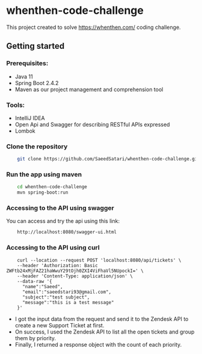 # whenthen-code-challenge

This project created to solve https://whenthen.com/ coding challenge.

## Getting started

### Prerequisites:

- Java 11
- Spring Boot 2.4.2
- Maven as our project management and comprehension tool

### Tools:
- IntelliJ IDEA
- Open Api and Swagger for describing RESTful APIs expressed
- Lombok 

### Clone the repository

```bash
    git clone https://github.com/SaeedSatari/whenthen-code-challenge.git
```

### Run the app using maven

```bash
    cd whenthen-code-challenge
    mvn spring-boot:run
```

### Accessing to the API using swagger

You can access and try the api using this link: 

```bash
    http://localhost:8080/swagger-ui.html
```

### Accessing to the API using curl

```curl
    curl --location --request POST 'localhost:8080/api/tickets' \
    --header 'Authorization: Basic ZWFtb24xMjFAZ21haWwuY29tOjh0ZXI4ViFhaVl5NUpockI=' \
    --header 'Content-Type: application/json' \
    --data-raw '{
      "name":"Saeed",
      "email":"saeedstari93@gmail.com",
      "subject":"test subject",
      "message":"this is a test message"
    }'
```

- I got the input data from the request and send it to the Zendesk API to create a new Support Ticket at first.
- On success, I used the Zendesk API to list all the open tickets and group them by priority. 
- Finally, I returned a response object with the count of each priority.